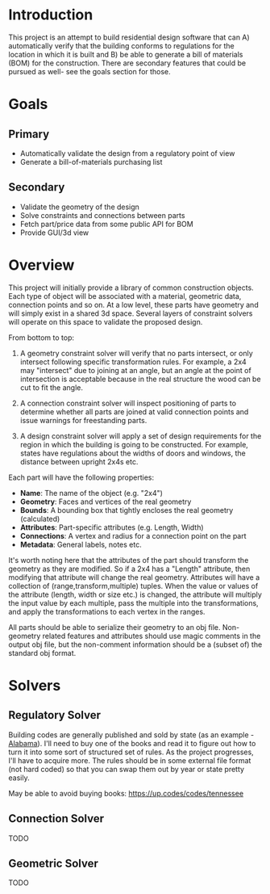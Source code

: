 # Introduction

This project is an attempt to build residential design software that can A) automatically verify that the building conforms to 
regulations for the location in which it is built and B) be able to generate a bill of materials (BOM) for the construction. There 
are secondary features that could be pursued as well- see the goals section for those.

# Goals

## Primary

* Automatically validate the design from a regulatory point of view
* Generate a bill-of-materials purchasing list

## Secondary

* Validate the geometry of the design
* Solve constraints and connections between parts
* Fetch part/price data from some public API for BOM
* Provide GUI/3d view

# Overview

This project will initially provide a library of common construction objects. Each type of object will be associated with 
a material, geometric data, connection points and so on. At a low level, these parts have geometry and will simply exist 
in a shared 3d space. Several layers of constraint solvers will operate on this space to validate the proposed design. 

From bottom to top:

1.  A geometry constraint solver will verify that no parts intersect, or only intersect following specific transformation
    rules. For example, a 2x4 may "intersect" due to joining at an angle, but an angle at the point of intersection is 
    acceptable because in the real structure the wood can be cut to fit the angle.

2.  A connection constraint solver will inspect positioning of parts to determine whether all parts are joined at valid 
    connection points and issue warnings for freestanding parts.

3.  A design constraint solver will apply a set of design requirements for the region in which the building is going 
    to be constructed. For example, states have regulations about the widths of doors and windows, the distance between 
    upright 2x4s etc.

Each part will have the following properties:

* **Name**:        The name of the object (e.g. "2x4")
* **Geometry**:    Faces and vertices of the real geometry
* **Bounds**:      A bounding box that tightly encloses the real geometry (calculated)
* **Attributes**:  Part-specific attributes (e.g. Length, Width)
* **Connections**: A vertex and radius for a connection point on the part 
* **Metadata**:    General labels, notes etc.

It's worth noting here that the attributes of the part should transform the geometry as they are modified. So if a 2x4 has 
a "Length" attribute, then modifying that attribute will change the real geometry. Attributes will have a collection of 
(range,transform,multiple) tuples. When the value or values of the attribute (length, width or size etc.) is changed, the 
attribute will multiply the input value by each multiple, pass the multiple into the transformations, and apply the transformations
to each vertex in the ranges.

All parts should be able to serialize their geometry to an obj file. Non-geometry related features and attributes should use 
magic comments in the output obj file, but the non-comment information should be a (subset of) the standard obj format.

# Solvers

## Regulatory Solver

Building codes are generally published and sold by state (as an example - [Alabama](https://dcm.alabama.gov/bldg_code.aspx#BC)). 
I'll need to buy one of the books and read it to figure out how to turn it into some sort of structured set of rules. As the project 
progresses, I'll have to acquire more. The rules should be in some external file format (not hard coded) so that you can swap them 
out by year or state pretty easily.

May be able to avoid buying books: https://up.codes/codes/tennessee

## Connection Solver

TODO

## Geometric Solver

TODO

